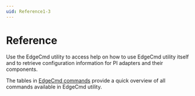 ```yaml
---
uid: Reference1-3
---
```


# Reference

Use the EdgeCmd utility to access help on how to use EdgeCmd utility itself and to retrieve configuration information for PI adapters and their components.

The tables in [EdgeCmd commands](xref:EdgeCmdCommands1-3) provide a quick overview of all commands  available in EdgeCmd utility.
